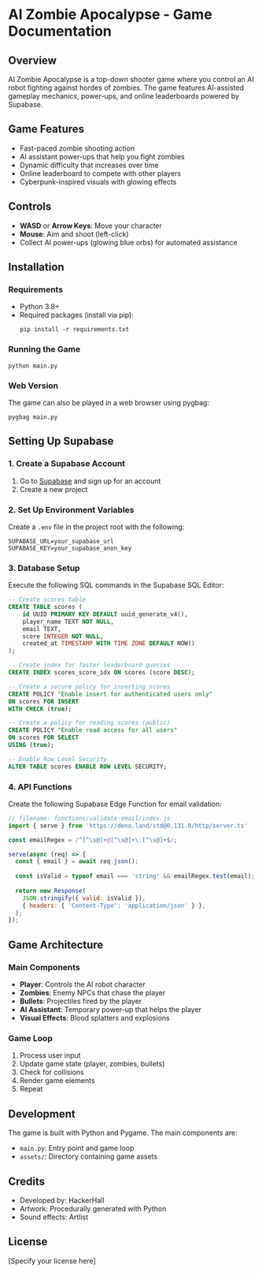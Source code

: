 # AI Zombie Apocalypse - Game Documentation

## Overview
AI Zombie Apocalypse is a top-down shooter game where you control an AI robot fighting against hordes of zombies. The game features AI-assisted gameplay mechanics, power-ups, and online leaderboards powered by Supabase.

## Game Features
- Fast-paced zombie shooting action
- AI assistant power-ups that help you fight zombies
- Dynamic difficulty that increases over time
- Online leaderboard to compete with other players
- Cyberpunk-inspired visuals with glowing effects

## Controls
- **WASD** or **Arrow Keys**: Move your character
- **Mouse**: Aim and shoot (left-click)
- Collect AI power-ups (glowing blue orbs) for automated assistance

## Installation

### Requirements
- Python 3.8+
- Required packages (install via pip):
  ```
  pip install -r requirements.txt
  ```

### Running the Game
```
python main.py
```

### Web Version
The game can also be played in a web browser using pygbag:
```
pygbag main.py
```

## Setting Up Supabase

### 1. Create a Supabase Account
1. Go to [Supabase](https://supabase.com/) and sign up for an account
2. Create a new project

### 2. Set Up Environment Variables
Create a `.env` file in the project root with the following:
```
SUPABASE_URL=your_supabase_url
SUPABASE_KEY=your_supabase_anon_key
```

### 3. Database Setup
Execute the following SQL commands in the Supabase SQL Editor:

```sql
-- Create scores table
CREATE TABLE scores (
    id UUID PRIMARY KEY DEFAULT uuid_generate_v4(),
    player_name TEXT NOT NULL,
    email TEXT,
    score INTEGER NOT NULL,
    created_at TIMESTAMP WITH TIME ZONE DEFAULT NOW()
);

-- Create index for faster leaderboard queries
CREATE INDEX scores_score_idx ON scores (score DESC);

-- Create a secure policy for inserting scores
CREATE POLICY "Enable insert for authenticated users only" 
ON scores FOR INSERT 
WITH CHECK (true);

-- Create a policy for reading scores (public)
CREATE POLICY "Enable read access for all users" 
ON scores FOR SELECT 
USING (true);

-- Enable Row Level Security
ALTER TABLE scores ENABLE ROW LEVEL SECURITY;
```

### 4. API Functions
Create the following Supabase Edge Function for email validation:

```javascript
// filename: functions/validate-email/index.js
import { serve } from 'https://deno.land/std@0.131.0/http/server.ts'

const emailRegex = /^[^\s@]+@[^\s@]+\.[^\s@]+$/;

serve(async (req) => {
  const { email } = await req.json();
  
  const isValid = typeof email === 'string' && emailRegex.test(email);
  
  return new Response(
    JSON.stringify({ valid: isValid }),
    { headers: { 'Content-Type': 'application/json' } },
  );
});
```

## Game Architecture

### Main Components
- **Player**: Controls the AI robot character
- **Zombies**: Enemy NPCs that chase the player
- **Bullets**: Projectiles fired by the player
- **AI Assistant**: Temporary power-up that helps the player
- **Visual Effects**: Blood splatters and explosions

### Game Loop
1. Process user input
2. Update game state (player, zombies, bullets)
3. Check for collisions
4. Render game elements
5. Repeat

## Development
The game is built with Python and Pygame. The main components are:
- `main.py`: Entry point and game loop
- `assets/`: Directory containing game assets

## Credits
- Developed by: HackerHall
- Artwork: Procedurally generated with Python
- Sound effects: Artlist

## License
[Specify your license here]
